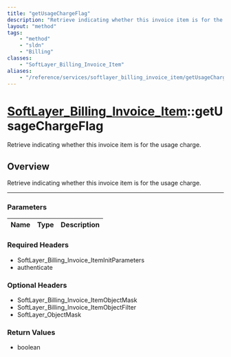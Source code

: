 ```yaml
---
title: "getUsageChargeFlag"
description: "Retrieve indicating whether this invoice item is for the usage charge."
layout: "method"
tags:
    - "method"
    - "sldn"
    - "Billing"
classes:
    - "SoftLayer_Billing_Invoice_Item"
aliases:
    - "/reference/services/softlayer_billing_invoice_item/getUsageChargeFlag"
---
```

# [SoftLayer_Billing_Invoice_Item](/reference/services/SoftLayer_Billing_Invoice_Item)::getUsageChargeFlag


Retrieve indicating whether this invoice item is for the usage charge.


## Overview 
Retrieve indicating whether this invoice item is for the usage charge.

-----

### Parameters 
|Name | Type | Description |
| --- | --- | --- |


### Required Headers
* SoftLayer_Billing_Invoice_ItemInitParameters
* authenticate


### Optional Headers
* SoftLayer_Billing_Invoice_ItemObjectMask
* SoftLayer_Billing_Invoice_ItemObjectFilter
* SoftLayer_ObjectMask

### Return Values
* boolean




